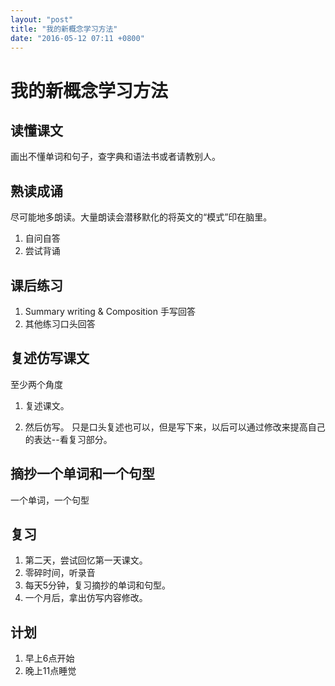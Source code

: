 ```yaml
---
layout: "post"
title: "我的新概念学习方法"
date: "2016-05-12 07:11 +0800"
---
```

# 我的新概念学习方法

## 读懂课文

画出不懂单词和句子，查字典和语法书或者请教别人。

## 熟读成诵

尽可能地多朗读。大量朗读会潜移默化的将英文的“模式”印在脑里。

1. 自问自答
2. 尝试背诵

## 课后练习
1. Summary writing & Composition 手写回答
2. 其他练习口头回答

## 复述仿写课文

至少两个角度

1. 复述课文。

2. 然后仿写。
只是口头复述也可以，但是写下来，以后可以通过修改来提高自己的表达--看复习部分。

## 摘抄一个单词和一个句型

一个单词，一个句型

## 复习

1. 第二天，尝试回忆第一天课文。
2. 零碎时间，听录音
3. 每天5分钟，复习摘抄的单词和句型。
4. 一个月后，拿出仿写内容修改。

## 计划

1. 早上6点开始
2. 晚上11点睡觉
